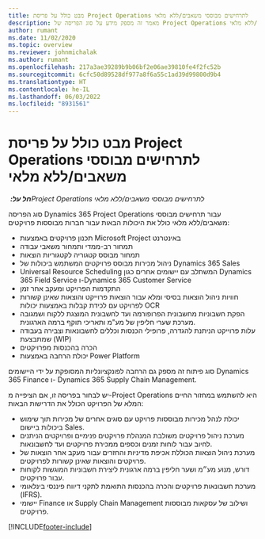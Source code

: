 ```yaml
---
title: מבט כולל על פריסת Project Operations לתרחישים מבוססי משאבים/ללא מלאי
description: מאמר זה מספק מידע על סוג הפריסה של Project Operations עבור תרחישים מבוססי משאבים/ללא מלאי.
author: rumant
ms.date: 11/02/2020
ms.topic: overview
ms.reviewer: johnmichalak
ms.author: rumant
ms.openlocfilehash: 217a3ae39289b9b06bf2e06ae39810fe4f2fc52b
ms.sourcegitcommit: 6cfc50d89528df977a8f6a55c1ad39d99800d9b4
ms.translationtype: HT
ms.contentlocale: he-IL
ms.lasthandoff: 06/03/2022
ms.locfileid: "8931561"
---
```

# <a name="project-operations-for-resourcenon-stocked-based-scenarios-deployment-overview"></a>מבט כולל על פריסת Project Operations לתרחישים מבוססי משאבים/ללא מלאי

_**חל על:** ‏Project Operations לתרחישים מבוססי משאבים/ללא מלאי_

סוג הפריסה Dynamics 365 Project Operations עבור תרחישים מבוססי משאבים/ללא מלאי כולל את היכולות הבאות עבור חברות מבוססות פרויקטים:

- תכנון פרויקטים באמצעות Microsoft Project באינטרנט
- תמחור רב-ממדי ותמחור משאבי עבודה
- תמחור מבוסס קטגוריה לקטגוריות הוצאות
- ניהול מכירות מבוסס פרויקטים המשתמש ביכולות של Dynamics 365 Sales
- Universal Resource Scheduling המשתלב עם יישומים אחרים כגון Dynamics 365 Field Service ו-Dynamics 365 Customer Service
- התקדמות הפרויקט ומעקב אחר זמן
- חוויות ניהול הוצאות בסיסי ומלא עבור הוצאות פרוייקט והוצאות שאינן קשורות לפרויקט עם לכידת קבלות באמצעות יכולות OCR
- הפקת חשבוניות מחשבונית הפרופורמה ועד לחשבונית המוצגת ללקוח ושמגובה מערכת שערי חליפין של מע"מ ותאריכי תוקף ברמה הארגונית.
- עלות פרוייקט הניתנת להגדרה, פרופילי הכנסות וכללים לחשבונאות וצבירה בעבודה שמתבצעת (WIP)
- הכרה בהכנסות מפרויקטים
- יכולת הרחבה באמצעות Power Platform

סוג פיתוח זה מספק גם הרחבה לפונקציונליות המסופקת על ידי היישומים Dynamics 365 Finance ו- Dynamics 365 Supply Chain Management.

יש לבחור בפריסה זו, אם הציפייה מ-Project Operations היא להשתמש במחזור החיים המלא של הפרויקט הכולל את הדרישות הבאות:

- יכולת לנהל מכירות מבוססות פרויקט עם סוגים אחרים של מכירות תוך שימוש ביכולות ביישום Sales.
- מערכת ניהול פרויקטים משולבת המנהלת פרויקטים פנימיים ופרויקטים הניתנים לחיוב עבור לוחות זמנים וכספים ממכירת פרויקטים ועד לחשבונאות.
- מערכת ניהול הוצאות הכוללת אכיפת מדיניות והחזרים עבור מעקב אחר הוצאות של פרויקטים והוצאות שאינן קשורות לפרויקטים.
- דורש, מנוע מע״מ ושער חליפין ברמה ארגונית ליצירת חשבוניות המוגשות לקוחות עבור פרויקטים.
- מערכת חשבונאות פרויקטים והכרה בהכנסות התואמת לתקני דיווח פיננסי בינלאומי (IFRS).
- יישומי Finance או Supply Chain Management ושילוב של עסקאות מבוססות פרויקטים.


[!INCLUDE[footer-include](../includes/footer-banner.md)]